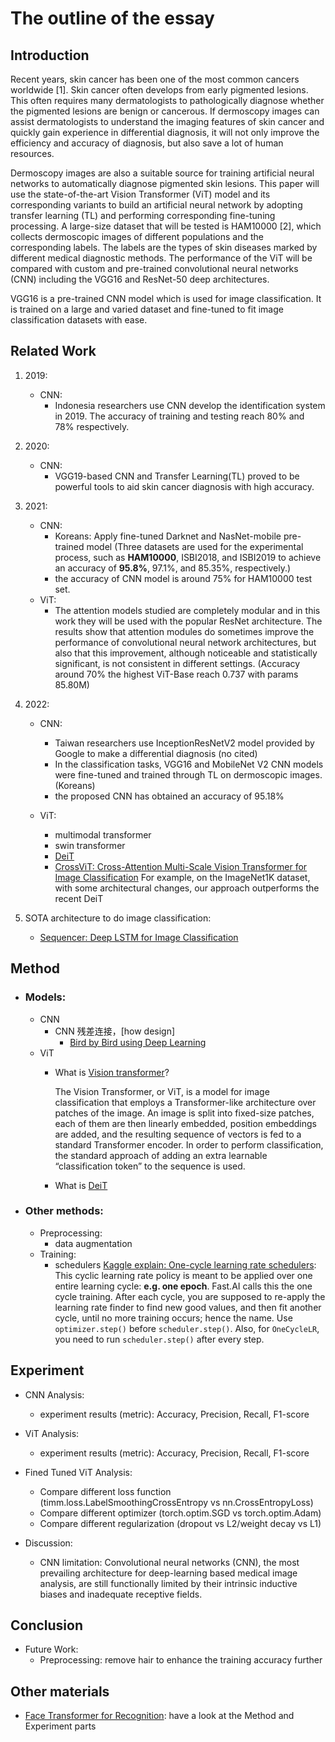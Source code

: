 # The outline of the essay

## Introduction
Recent years, skin cancer has been one of the most common cancers worldwide [1]. Skin cancer often develops from early pigmented lesions. This often requires many dermatologists to pathologically diagnose whether the pigmented lesions are benign or cancerous. If dermoscopy images can assist dermatologists to understand the imaging features of skin cancer and quickly gain experience in differential diagnosis, it will not only improve the efficiency and accuracy of diagnosis, but also save a lot of human resources. 

Dermoscopy images are also a suitable source for training artificial neural networks to automatically diagnose pigmented skin lesions. This paper will use the state-of-the-art Vision Transformer (ViT) model and its corresponding variants to build an artificial neural network by adopting transfer learning (TL) and performing corresponding fine-tuning processing. A large-size dataset that will be tested is HAM10000 [2], which collects dermoscopic images of different populations and the corresponding labels. The labels are the types of skin diseases marked by different medical diagnostic methods. The performance of the ViT will be compared with custom and pre-trained convolutional neural networks (CNN) including the VGG16 and ResNet-50 deep architectures.

VGG16 is a pre-trained CNN model which is used for image classification. It is trained on a large and varied dataset and fine-tuned to fit image classification datasets with ease.


## Related Work
1. 2019: 
    - CNN: 
        - Indonesia researchers use CNN develop the identification system in 2019. The accuracy of training and testing reach 80% and 78% respectively.
2. 2020: 
    - CNN:
        - VGG19-based CNN and Transfer Learning(TL) proved to be powerful tools to aid skin cancer diagnosis with high accuracy.

3. 2021: 
    - CNN: 
        - Koreans: Apply fine-tuned Darknet and NasNet-mobile pre-trained model (Three datasets are used for the experimental process, such as **HAM10000**, ISBI2018, and ISBI2019 to achieve an accuracy of **95.8%**, 97.1%, and 85.35%, respectively.)
        - the accuracy of CNN model is around 75% for HAM10000 test set. 
    - ViT:
        - The attention models studied are completely modular and in this work they will be used with the popular ResNet architecture. The results show that attention modules do sometimes improve the performance of convolutional neural network architectures, but also that this improvement, although noticeable and statistically significant, is not consistent in different settings. (Accuracy around 70% the highest ViT-Base reach 0.737 with params 85.80M)

4. 2022: 
    - CNN: 
        - Taiwan researchers use InceptionResNetV2 model provided by Google to make a differential diagnosis (no cited)
        - In the classification tasks, VGG16 and MobileNet V2 CNN models were fine-tuned and trained through TL on dermoscopic images. (Koreans)
        - the proposed CNN has obtained an accuracy of 95.18%
    
    - ViT:
        - multimodal transformer
        - swin transformer
        - [DeiT](https://paperswithcode.com/paper/deit-iii-revenge-of-the-vit)
        - [CrossViT: Cross-Attention Multi-Scale Vision Transformer for Image Classification](https://paperswithcode.com/paper/2103-14899) For example, on the ImageNet1K dataset, with some architectural changes, our approach outperforms the recent DeiT

5. SOTA architecture to do image classification:
    - [Sequencer: Deep LSTM for Image Classification](https://paperswithcode.com/paper/sequencer-deep-lstm-for-image-classification)


## Method
- ### Models: 
    - CNN
        - CNN 残差连接，[how design]
            - [Bird by Bird using Deep Learning](https://towardsdatascience.com/bird-by-bird-using-deep-learning-4c0fa81365d7)
    - ViT
        - What is [Vision transformer](https://paperswithcode.com/method/vision-transformer)?

            The Vision Transformer, or ViT, is a model for image classification that employs a Transformer-like architecture over patches of the image. An image is split into fixed-size patches, each of them are then linearly embedded, position embeddings are added, and the resulting sequence of vectors is fed to a standard Transformer encoder. In order to perform classification, the standard approach of adding an extra learnable “classification token” to the sequence is used.

        - What is [DeiT](https://paperswithcode.com/paper/deit-iii-revenge-of-the-vit)


- ### Other methods:
    - Preprocessing:
        - data augmentation
    - Training:
        - schedulers [Kaggle explain: One-cycle learning rate schedulers](https://www.kaggle.com/code/residentmario/one-cycle-learning-rate-schedulers/notebook): This cyclic learning rate policy is meant to be applied over one entire learning cycle: **e.g. one epoch**. Fast.AI calls this the one cycle training. After each cycle, you are supposed to re-apply the learning rate finder to find new good values, and then fit another cycle, until no more training occurs; hence the name. Use ```optimizer.step()``` before ```scheduler.step()```. Also, for ```OneCycleLR```, you need to run ```scheduler.step()``` after every step.


## Experiment
- CNN Analysis:
    - experiment results (metric): Accuracy, Precision, Recall, F1-score

- ViT Analysis:
    - experiment results (metric): Accuracy, Precision, Recall, F1-score

- Fined Tuned ViT Analysis:
    - Compare different loss function (timm.loss.LabelSmoothingCrossEntropy vs nn.CrossEntropyLoss)
    - Compare different optimizer (torch.optim.SGD vs torch.optim.Adam)
    - Compare different regularization (dropout vs L2/weight decay vs L1)

- Discussion:
    - CNN limitation: Convolutional neural networks (CNN), the most prevailing architecture for deep-learning based medical image analysis, are still functionally limited by their intrinsic inductive biases and inadequate receptive fields.


## Conclusion 
- Future Work:
    - Preprocessing: remove hair to enhance the training accuracy further
    
## Other materials
- [Face Transformer for Recognition](https://arxiv.org/pdf/2103.14803.pdf): have a look at the Method and Experiment parts